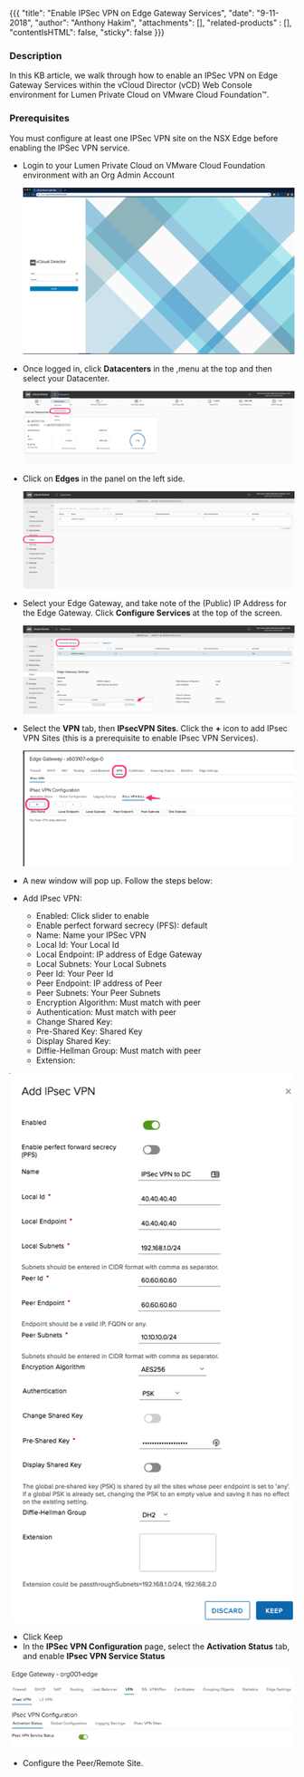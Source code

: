 {{{
  "title": "Enable IPSec VPN on Edge Gateway Services",
  "date": "9-11-2018",
  "author": "Anthony Hakim",
  "attachments": [],
  "related-products" : [],
  "contentIsHTML": false,
  "sticky": false
}}}

### Description
In this KB article, we walk through how to enable an IPSec VPN on Edge Gateway Services within the vCloud Director (vCD) Web Console environment for Lumen Private Cloud on VMware Cloud Foundation™.

### Prerequisites
You must configure at least one IPSec VPN site on the NSX Edge before enabling the IPSec VPN service.

* Login to your Lumen Private Cloud on VMware Cloud Foundation environment with an Org Admin Account

  ![Login to Lumen Private Cloud on VMware Cloud Foundation](../../images/dccf/login-html5.png)

* Once logged in, click __Datacenters__ in the ,menu at the top and then select your Datacenter.

  ![IPSec VPN](../../images/dccf/configuring-sslvpn-plus1-html5.png)

* Click on __Edges__ in the panel on the left side.

  ![IPSec VPN](../../images/dccf/configuring-sslvpn-plus2-html5.png)

* Select your Edge Gateway, and take note of the (Public) IP Address for the Edge Gateway. Click __Configure Services__ at the top of the screen.

  ![IPSec VPN](../../images/dccf/edge-gws1-html5.png)

* Select the __VPN__ tab, then __IPsecVPN Sites__. Click the __+__ icon to add IPsec VPN Sites (this is a prerequisite to enable IPsec VPN Services).

  ![IPSec VPN](../../images/dccf/edge-gws2-html5.png)

* A new window will pop up. Follow the steps below:   

*	Add IPsec VPN:
    * Enabled: Click slider to enable
    * Enable perfect forward secrecy (PFS): default
    * Name: Name your IPSec VPN
    * Local Id: Your Local Id
    * Local Endpoint: IP address of Edge Gateway
    * Local Subnets: Your Local Subnets
    * Peer Id: Your Peer Id
    * Peer Endpoint: IP address of Peer
    * Peer Subnets: Your Peer Subnets
    * Encryption Algorithm: Must match with peer
    * Authentication: Must match with peer
    * Change Shared Key:
    * Pre-Shared Key: Shared Key
    * Display Shared Key:
    * Diffie-Hellman Group: Must match with peer
    * Extension:

  ![IPSec VPN](../../images/dccf/edge-gws5.png)

*	Click Keep
*	In the __IPSec VPN Configuration__ page, select the __Activation Status__ tab, and enable __IPsec VPN Service Status__

  ![IPSec VPN](../../images/dccf/edge-gws6.png)

*	Configure the Peer/Remote Site.

